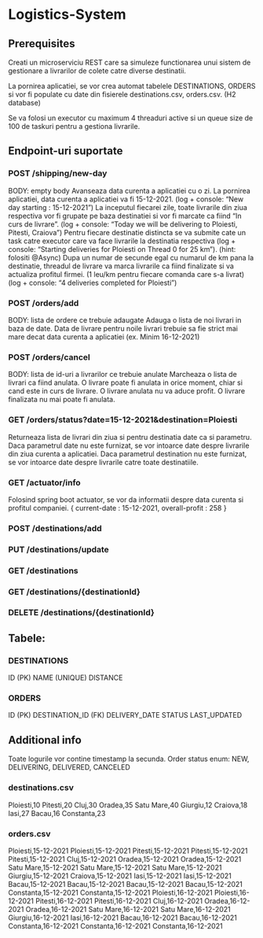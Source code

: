 # Logistics-System

## Prerequisites
Creati un microserviciu REST care sa simuleze functionarea unui sistem de gestionare a
livrarilor de colete catre diverse destinatii.

La pornirea aplicatiei, se vor crea automat tabelele DESTINATIONS, ORDERS si vor fi populate
cu date din fisierele destinations.csv, orders.csv. (H2 database)

Se va folosi un executor cu maximum 4 threaduri active si un queue size de 100 de taskuri
pentru a gestiona livrarile.

## Endpoint-uri suportate

### POST /shipping/new-day
BODY: empty body
Avanseaza data curenta a aplicatiei cu o zi. La pornirea aplicatiei, data curenta a aplicatiei va fi
15-12-2021. (log + console: “New day starting : 15-12-2021”)
La inceputul fiecarei zile, toate livrarile din ziua respectiva vor fi grupate pe baza destinatiei si
vor fi marcate ca fiind “In curs de livrare”. (log + console: “Today we will be delivering to Ploiesti,
Pitesti, Craiova”)
Pentru fiecare destinatie distincta se va submite cate un task catre executor care va face
livrarile la destinatia respectiva (log + console: “Starting deliveries for Ploiesti on Thread 0 for 25
km”). (hint: folositi @Async)
Dupa un numar de secunde egal cu numarul de km pana la destinatie, threadul de livrare va
marca livrarile ca fiind finalizate si va actualiza profitul firmei. (1 leu/km pentru fiecare comanda
care s-a livrat) (log + console: “4 deliveries completed for Ploiesti”)

### POST /orders/add
BODY: lista de ordere ce trebuie adaugate
Adauga o lista de noi livrari in baza de date. Data de livrare pentru noile livrari trebuie sa fie
strict mai mare decat data curenta a aplicatiei (ex. Minim 16-12-2021)

### POST /orders/cancel
BODY: lista de id-uri a livrarilor ce trebuie anulate
Marcheaza o lista de livrari ca fiind anulata. O livrare poate fi anulata in orice moment, chiar si
cand este in curs de livrare. O livrare anulata nu va aduce profit. O livrare finalizata nu mai
poate fi anulata.

### GET /orders/status?date=15-12-2021&destination=Ploiesti
Returneaza lista de livrari din ziua si pentru destinatia date ca si parametru.
Daca parametrul date nu este furnizat, se vor intoarce date despre livrarile din ziua curenta a
aplicatiei.
Daca parametrul destination nu este furnizat, se vor intoarce date despre livrarile catre toate
destinatiile.

### GET /actuator/info
Folosind spring boot actuator, se vor da informatii despre data curenta si profitul companiei.
{
current-date : 15-12-2021,
overall-profit : 258
}

### POST /destinations/add
### PUT /destinations/update
### GET /destinations
### GET /destinations/{destinationId}
### DELETE /destinations/{destinationId}

## Tabele:
### DESTINATIONS
ID (PK)
NAME (UNIQUE)
DISTANCE
### ORDERS
ID (PK)
DESTINATION_ID (FK)
DELIVERY_DATE
STATUS
LAST_UPDATED

## Additional info
Toate logurile vor contine timestamp la secunda.
Order status enum: NEW, DELIVERING, DELIVERED, CANCELED

### destinations.csv
Ploiesti,10
Pitesti,20
Cluj,30
Oradea,35
Satu Mare,40
Giurgiu,12
Craiova,18
Iasi,27
Bacau,16
Constanta,23
### orders.csv
Ploiesti,15-12-2021
Ploiesti,15-12-2021
Pitesti,15-12-2021
Pitesti,15-12-2021
Pitesti,15-12-2021
Cluj,15-12-2021
Oradea,15-12-2021
Oradea,15-12-2021
Satu Mare,15-12-2021
Satu Mare,15-12-2021
Satu Mare,15-12-2021
Giurgiu,15-12-2021
Craiova,15-12-2021
Iasi,15-12-2021
Iasi,15-12-2021
Bacau,15-12-2021
Bacau,15-12-2021
Bacau,15-12-2021
Bacau,15-12-2021
Constanta,15-12-2021
Constanta,15-12-2021
Ploiesti,16-12-2021
Ploiesti,16-12-2021
Pitesti,16-12-2021
Pitesti,16-12-2021
Cluj,16-12-2021
Oradea,16-12-2021
Oradea,16-12-2021
Satu Mare,16-12-2021
Satu Mare,16-12-2021
Giurgiu,16-12-2021
Iasi,16-12-2021
Bacau,16-12-2021
Bacau,16-12-2021
Constanta,16-12-2021
Constanta,16-12-2021
Constanta,16-12-2021
